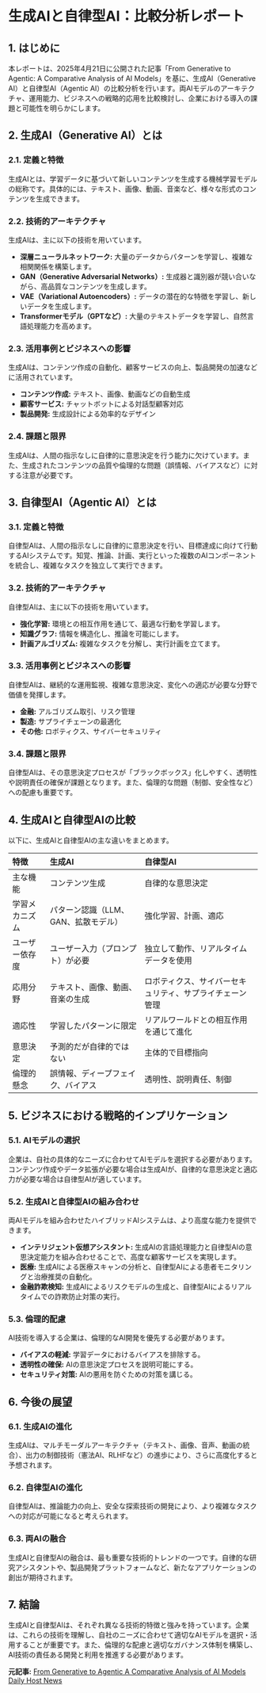# 生成AIと自律型AI：比較分析レポート

## 1. はじめに

本レポートは、2025年4月21日に公開された記事「From Generative to Agentic: A Comparative Analysis of AI Models」を基に、生成AI（Generative AI）と自律型AI（Agentic AI）の比較分析を行います。両AIモデルのアーキテクチャ、運用能力、ビジネスへの戦略的応用を比較検討し、企業における導入の課題と可能性を明らかにします。

## 2. 生成AI（Generative AI）とは

### 2.1. 定義と特徴

生成AIとは、学習データに基づいて新しいコンテンツを生成する機械学習モデルの総称です。具体的には、テキスト、画像、動画、音楽など、様々な形式のコンテンツを生成できます。

### 2.2. 技術的アーキテクチャ

生成AIは、主に以下の技術を用いています。

* **深層ニューラルネットワーク:** 大量のデータからパターンを学習し、複雑な相関関係を構築します。
* **GAN（Generative Adversarial Networks）:** 生成器と識別器が競い合いながら、高品質なコンテンツを生成します。
* **VAE（Variational Autoencoders）:** データの潜在的な特徴を学習し、新しいデータを生成します。
* **Transformerモデル（GPTなど）:** 大量のテキストデータを学習し、自然言語処理能力を高めます。

### 2.3. 活用事例とビジネスへの影響

生成AIは、コンテンツ作成の自動化、顧客サービスの向上、製品開発の加速などに活用されています。

* **コンテンツ作成:** テキスト、画像、動画などの自動生成
* **顧客サービス:** チャットボットによる対話型顧客対応
* **製品開発:** 生成設計による効率的なデザイン

### 2.4. 課題と限界

生成AIは、人間の指示なしに自律的に意思決定を行う能力に欠けています。また、生成されたコンテンツの品質や倫理的な問題（誤情報、バイアスなど）に対する注意が必要です。

## 3. 自律型AI（Agentic AI）とは

### 3.1. 定義と特徴

自律型AIは、人間の指示なしに自律的に意思決定を行い、目標達成に向けて行動するAIシステムです。知覚、推論、計画、実行といった複数のAIコンポーネントを統合し、複雑なタスクを独立して実行できます。

### 3.2. 技術的アーキテクチャ

自律型AIは、主に以下の技術を用いています。

* **強化学習:** 環境との相互作用を通じて、最適な行動を学習します。
* **知識グラフ:** 情報を構造化し、推論を可能にします。
* **計画アルゴリズム:** 複雑なタスクを分解し、実行計画を立てます。

### 3.3. 活用事例とビジネスへの影響

自律型AIは、継続的な運用監視、複雑な意思決定、変化への適応が必要な分野で価値を発揮します。

* **金融:** アルゴリズム取引、リスク管理
* **製造:** サプライチェーンの最適化
* **その他:** ロボティクス、サイバーセキュリティ

### 3.4. 課題と限界

自律型AIは、その意思決定プロセスが「ブラックボックス」化しやすく、透明性や説明責任の確保が課題となります。また、倫理的な問題（制御、安全性など）への配慮も重要です。

## 4. 生成AIと自律型AIの比較

以下に、生成AIと自律型AIの主な違いをまとめます。

| 特徴 | 生成AI | 自律型AI |
| :--------------- | :----------------------------------- | :------------------------------------- |
| 主な機能 | コンテンツ生成 | 自律的な意思決定 |
| 学習メカニズム | パターン認識（LLM、GAN、拡散モデル） | 強化学習、計画、適応 |
| ユーザー依存度 | ユーザー入力（プロンプト）が必要 | 独立して動作、リアルタイムデータを使用 |
| 応用分野 | テキスト、画像、動画、音楽の生成 | ロボティクス、サイバーセキュリティ、サプライチェーン管理 |
| 適応性 | 学習したパターンに限定 | リアルワールドとの相互作用を通じて進化 |
| 意思決定 | 予測的だが自律的ではない | 主体的で目標指向 |
| 倫理的懸念 | 誤情報、ディープフェイク、バイアス | 透明性、説明責任、制御 |

## 5. ビジネスにおける戦略的インプリケーション

### 5.1. AIモデルの選択

企業は、自社の具体的なニーズに合わせてAIモデルを選択する必要があります。コンテンツ作成やデータ拡張が必要な場合は生成AIが、自律的な意思決定と適応力が必要な場合は自律型AIが適しています。

### 5.2. 生成AIと自律型AIの組み合わせ

両AIモデルを組み合わせたハイブリッドAIシステムは、より高度な能力を提供できます。

* **インテリジェント仮想アシスタント:** 生成AIの言語処理能力と自律型AIの意思決定能力を組み合わせることで、高度な顧客サービスを実現します。
* **医療:** 生成AIによる医療スキャンの分析と、自律型AIによる患者モニタリングと治療推奨の自動化。
* **金融詐欺検知:** 生成AIによるリスクモデルの生成と、自律型AIによるリアルタイムでの詐欺防止対策の実行。

### 5.3. 倫理的配慮

AI技術を導入する企業は、倫理的なAI開発を優先する必要があります。

* **バイアスの軽減:** 学習データにおけるバイアスを排除する。
* **透明性の確保:** AIの意思決定プロセスを説明可能にする。
* **セキュリティ対策:** AIの悪用を防ぐための対策を講じる。

## 6. 今後の展望

### 6.1. 生成AIの進化

生成AIは、マルチモーダルアーキテクチャ（テキスト、画像、音声、動画の統合）、出力の制御技術（憲法AI、RLHFなど）の進歩により、さらに高度化すると予想されます。

### 6.2. 自律型AIの進化

自律型AIは、推論能力の向上、安全な探索技術の開発により、より複雑なタスクへの対応が可能になると考えられます。

### 6.3. 両AIの融合

生成AIと自律型AIの融合は、最も重要な技術的トレンドの一つです。自律的な研究アシスタントや、製品開発プラットフォームなど、新たなアプリケーションの創出が期待されます。

## 7. 結論

生成AIと自律型AIは、それぞれ異なる技術的特徴と強みを持っています。企業は、これらの技術を理解し、自社のニーズに合わせて適切なAIモデルを選択・活用することが重要です。また、倫理的な配慮と適切なガバナンス体制を構築し、AI技術の責任ある開発と利用を推進する必要があります。


**元記事:** [From Generative to Agentic A Comparative Analysis of AI Models Daily Host News](https://www.dailyhostnews.com/from-generative-to-agentic-a-comparative-analysis-of-ai-models)